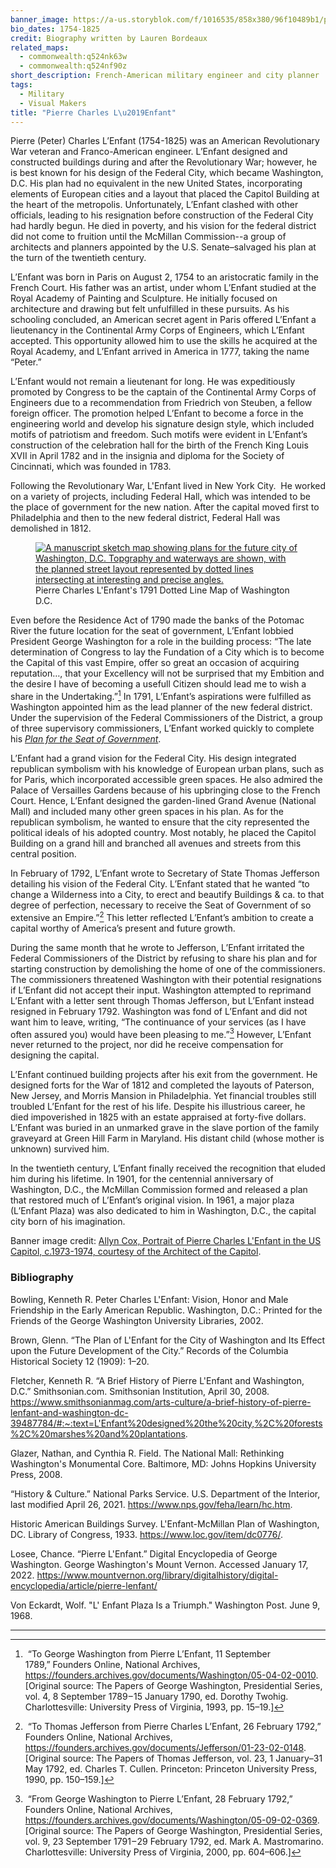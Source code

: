```yaml
---
banner_image: https://a-us.storyblok.com/f/1016535/858x380/96f10489b1/pierre_charles_lenfant.jpg
bio_dates: 1754-1825
credit: Biography written by Lauren Bordeaux
related_maps:
  - commonwealth:q524nk63w
  - commonwealth:q524nf90z
short_description: French-American military engineer and city planner
tags:
  - Military
  - Visual Makers
title: "Pierre Charles L\u2019Enfant"
---
```

Pierre (Peter) Charles L’Enfant (1754-1825) was an American Revolutionary War veteran and Franco-American engineer. L’Enfant designed and constructed buildings during and after the Revolutionary War; however, he is best known for his design of the Federal City, which became Washington, D.C. His plan had no equivalent in the new United States, incorporating elements of European cities and a layout that placed the Capitol Building at the heart of the metropolis. Unfortunately, L’Enfant clashed with other officials, leading to his resignation before construction of the Federal City had hardly begun. He died in poverty, and his vision for the federal district did not come to fruition until the McMillan Commission--a group of architects and planners appointed by the U.S. Senate–salvaged his plan at the turn of the twentieth century.  

L’Enfant was born in Paris on August 2, 1754 to an aristocratic family in the French Court. His father was an artist, under whom L’Enfant studied at the Royal Academy of Painting and Sculpture. He initially focused on architecture and drawing but felt unfulfilled in these pursuits. As his schooling concluded, an American secret agent in Paris offered L’Enfant a lieutenancy in the Continental Army Corps of Engineers, which L’Enfant accepted. This opportunity allowed him to use the skills he acquired at the Royal Academy, and L’Enfant arrived in America in 1777, taking the name “Peter.”

L’Enfant would not remain a lieutenant for long. He was expeditiously promoted by Congress to be the captain of the Continental Army Corps of Engineers due to a recommendation from Friedrich von Steuben, a fellow foreign officer. The promotion helped L’Enfant to become a force in the engineering world and develop his signature design style, which included motifs of patriotism and freedom. Such motifs were evident in L’Enfant’s construction of the celebration hall for the birth of the French King Louis XVII in April 1782 and in the insignia and diploma for the Society of Cincinnati, which was founded in 1783.

Following the Revolutionary War, L'Enfant lived in New York City.  He worked on a variety of projects, including Federal Hall, which was intended to be the place of government for the new nation. After the capital moved first to Philadelphia and then to the new federal district, Federal Hall was demolished in 1812.

<figure class="table m-auto">
  <a href="/maps/commonwealth:q524nk63w">
    <img src="https://iiif.digitalcommonwealth.org/iiif/2/commonwealth:q524nk645/177,146,12282,7849/750,/0/default.jpg" alt="A manuscript sketch map showing plans for the future city of Washington, D.C. Topgraphy and waterways are shown, with the planned street layout represented by dotted lines intersecting at interesting and precise angles." />
  </a>
  <figcaption class="table-caption caption-bottom">
    Pierre Charles L&#39;Enfant&#39;s 1791 Dotted Line Map of Washington D.C.
  </figcaption>
</figure>

Even before the Residence Act of 1790 made the banks of the Potomac River the future location for the seat of government, L’Enfant lobbied President George Washington for a role in the building process: “The late determination of Congress to lay the Fundation of a City which is to become the Capital of this vast Empire, offer so great an occasion of acquiring reputation…, that your Excellency will not be surprised that my Embition and the desire I have of becoming a usefull Citizen should lead me to wish a share in the Undertaking.”[^1] In 1791, L’Enfant’s aspirations were fulfilled as Washington appointed him as the lead planner of the new federal district. Under the supervision of the Federal Commissioners of the District, a group of three supervisory commissioners, L’Enfant worked quickly to complete his _[Plan for the Seat of Government](/maps/commonwealth:q524nf90z)_.

L’Enfant had a grand vision for the Federal City. His design integrated republican symbolism with his knowledge of European urban plans, such as for Paris, which incorporated accessible green spaces. He also admired the Palace of Versailles Gardens because of his upbringing close to the French Court. Hence, L’Enfant designed the garden-lined Grand Avenue (National Mall) and included many other green spaces in his plan. As for the republican symbolism, he wanted to ensure that the city represented the political ideals of his adopted country. Most notably, he placed the Capitol Building on a grand hill and branched all avenues and streets from this central position.

In February of 1792, L’Enfant wrote to Secretary of State Thomas Jefferson detailing his vision of the Federal City. L’Enfant stated that he wanted “to change a Wilderness into a City, to erect and beautify Buildings & ca. to that degree of perfection, necessary to receive the Seat of Government of so extensive an Empire.”[^2] This letter reflected L’Enfant’s ambition to create a capital worthy of America’s present and future growth. 

During the same month that he wrote to Jefferson, L’Enfant irritated the Federal Commissioners of the District by refusing to share his plan and for starting construction by demolishing the home of one of the commissioners. The commissioners threatened Washington with their potential resignations if L’Enfant did not accept their input. Washington attempted to reprimand L’Enfant with a letter sent through Thomas Jefferson, but L’Enfant instead resigned in February 1792. Washington was fond of L’Enfant and did not want him to leave, writing, “The continuance of your services (as I have often assured you) would have been pleasing to me.”[^3] However, L’Enfant never returned to the project, nor did he receive compensation for designing the capital.

L’Enfant continued building projects after his exit from the government. He designed forts for the War of 1812 and completed the layouts of Paterson, New Jersey, and Morris Mansion in Philadelphia. Yet financial troubles still troubled L’Enfant for the rest of his life. Despite his illustrious career, he died impoverished in 1825 with an estate appraised at forty-five dollars. L’Enfant was buried in an unmarked grave in the slave portion of the family graveyard at Green Hill Farm in Maryland. His distant child (whose mother is unknown) survived him. 

In the twentieth century, L’Enfant finally received the recognition that eluded him during his lifetime. In 1901, for the centennial anniversary of Washington, D.C., the McMillan Commission formed and released a plan that restored much of L’Enfant’s original vision. In 1961, a major plaza (L’Enfant Plaza) was also dedicated to him in Washington, D.C., the capital city born of his imagination.   

Banner image credit: [Allyn Cox, Portrait of Pierre Charles L'Enfant in the US Capitol, c.1973-1974, courtesy of the Architect of the Capitol](https://www.flickr.com/photos/uscapitol/6238322891/).

[^1]: “To George Washington from Pierre L’Enfant, 11 September 1789,” Founders Online, National Archives, https://founders.archives.gov/documents/Washington/05-04-02-0010. \[Original source: The Papers of George Washington, Presidential Series, vol. 4, 8 September 1789 – 15 January 1790, ed. Dorothy Twohig. Charlottesville: University Press of Virginia, 1993, pp. 15–19.\]

[^2]: “To Thomas Jefferson from Pierre Charles L’Enfant, 26 February 1792,” Founders Online, National Archives, https://founders.archives.gov/documents/Jefferson/01-23-02-0148. \[Original source: The Papers of Thomas Jefferson, vol. 23, 1 January–31 May 1792, ed. Charles T. Cullen. Princeton: Princeton University Press, 1990, pp. 150–159.\]

[^3]: “From George Washington to Pierre L’Enfant, 28 February 1792,” Founders Online, National Archives, https://founders.archives.gov/documents/Washington/05-09-02-0369. \[Original source: The Papers of George Washington, Presidential Series, vol. 9, 23 September 1791 – 29 February 1792, ed. Mark A. Mastromarino. Charlottesville: University Press of Virginia, 2000, pp. 604–606.\]

### Bibliography

Bowling, Kenneth R. Peter Charles L'Enfant: Vision, Honor and Male Friendship in the Early American Republic. Washington, D.C.: Printed for the Friends of the George Washington University Libraries, 2002.

Brown, Glenn. “The Plan of L'Enfant for the City of Washington and Its Effect upon the Future Development of the City.” Records of the Columbia Historical Society 12 (1909): 1–20.

Fletcher, Kenneth R. “A Brief History of Pierre L'Enfant and Washington, D.C.” Smithsonian.com. Smithsonian Institution, April 30, 2008. https://www.smithsonianmag.com/arts-culture/a-brief-history-of-pierre-lenfant-and-washington-dc-39487784/#:~:text=L'Enfant%20designed%20the%20city,%2C%20forests%2C%20marshes%20and%20plantations.

Glazer, Nathan, and Cynthia R. Field. The National Mall: Rethinking Washington's Monumental Core. Baltimore, MD: Johns Hopkins University Press, 2008.

“History & Culture.” National Parks Service. U.S. Department of the Interior, last modified April 26, 2021. https://www.nps.gov/feha/learn/hc.htm.

Historic American Buildings Survey. L'Enfant-McMillan Plan of Washington, DC. Library of Congress, 1933. https://www.loc.gov/item/dc0776/.

Losee, Chance. “Pierre L'Enfant.” Digital Encyclopedia of George Washington. George Washington's Mount Vernon. Accessed January 17, 2022. https://www.mountvernon.org/library/digitalhistory/digital-encyclopedia/article/pierre-lenfant/

Von Eckardt, Wolf. "L' Enfant Plaza Is a Triumph." Washington Post. June 9, 1968.

***
